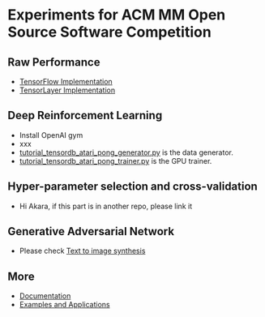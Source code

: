 # Experiments for ACM MM Open Source Software Competition

## Raw Performance
* [TensorFlow Implementation](https://www.tensorflow.org/tutorials/deep_cnn)
* [TensorLayer Implementation](https://github.com/zsdonghao/tensorlayer/blob/master/example/tutorial_cifar10_tfrecord.py)

## Deep Reinforcement Learning
* Install OpenAI gym
* xxx
* [tutorial_tensordb_atari_pong_generator.py](https://github.com/akaraspt/tl_paper/blob/master/tutorial_tensordb_atari_pong_generator.py) is the data generator.
* [tutorial_tensordb_atari_pong_trainer.py](https://github.com/akaraspt/tl_paper/blob/master/tutorial_tensordb_atari_pong_trainer.py) is the GPU trainer.

## Hyper-parameter selection and cross-validation
* Hi Akara, if this part is in another repo, please link it

## Generative Adversarial Network
* Please check [Text to image synthesis](https://github.com/zsdonghao/text-to-image)


## More
* [Documentation](http://tensorlayer.readthedocs.io)
* [Examples and Applications](http://tensorlayer.readthedocs.io/en/latest/user/example.html)
